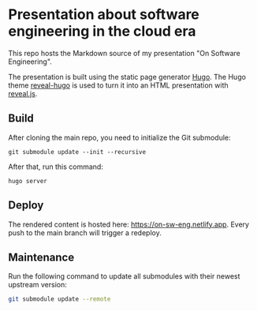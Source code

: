 # Presentation about software engineering in the cloud era

This repo hosts the Markdown source of my presentation "On Software Engineering".

The presentation is built using the static page generator [Hugo](https://gohugo.io/).
The Hugo theme [reveal-hugo](https://themes.gohugo.io/reveal-hugo/) is used to turn it into an HTML presentation with [reveal.js](https://revealjs.com/).


## Build

After cloning the main repo, you need to initialize the Git submodule:

```shell
git submodule update --init --recursive
```

After that, run this command:

```shell
hugo server
```


## Deploy

The rendered content is hosted here: <https://on-sw-eng.netlify.app>.
Every push to the main branch will trigger a redeploy.


## Maintenance

Run the following command to update all submodules with their newest upstream version:

```bash
git submodule update --remote
```


